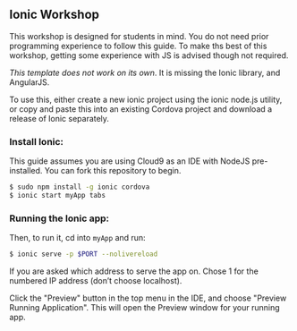 ## Ionic Workshop

This workshop is designed for students in mind. You do not need prior programming experience to follow this guide. To make ths best of this workshop, getting some experience with JS is advised though not required. 

*This template does not work on its own*. It is missing the Ionic library, and AngularJS.

To use this, either create a new ionic project using the ionic node.js utility, or copy and paste this into an existing Cordova project and download a release of Ionic separately.

### Install Ionic:

This guide assumes you are using Cloud9 as an IDE with NodeJS pre-installed. You can fork this repository to begin. 

```bash
$ sudo npm install -g ionic cordova
$ ionic start myApp tabs
```
### Running the Ionic app:
Then, to run it, cd into `myApp` and run:

```bash
$ ionic serve -p $PORT --nolivereload

```
If you are asked which address to serve the app on. Chose 1 for the numbered IP address (don’t choose localhost).

Click the "Preview" button in the top menu in the IDE, and choose "Preview Running Application". This will open the Preview window for your running app.




